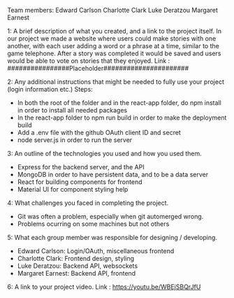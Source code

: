 Team members: 
Edward Carlson
Charlotte Clark
Luke Deratzou
Margaret Earnest

1:
A brief description of what you created, and a link to the project itself.
In our project we made a website where users could make stories with one another, with each user adding a word or a phrase at a time, similar to the game telephone.
After a story was completed it would be saved and users would be able to vote on stories that they enjoyed.
Link : ################Placeholder######################


2:
Any additional instructions that might be needed to fully use your project (login information etc.)
Steps:
- In both the root of the folder and in the react-app folder, do npm install in order to install all needed packages
- In the react-app folder to npm run build in order to make the deployment build
- Add a .env file with the github OAuth client ID and secret
- node server.js in order to run the server

3:
An outline of the technologies you used and how you used them.
- Express for the backend server, and the API
- MongoDB in order to have persistent data, and to be a data server
- React for building components for frontend
- Material UI for component styling help

4:
What challenges you faced in completing the project.
- Git was often a problem, especially when git automerged wrong.
- Problems ocurring on some machines but not others


5:
What each group member was responsible for designing / developing.
- Edward Carlson: Login/OAuth, miscellaneous frontend
- Charlotte Clark: Frontend design, styling
- Luke Deratzou: Backend API, websockets
- Margaret Earnest: Backend API, frontend


6:
A link to your project video.
Link : https://youtu.be/WBEjSBQrJfU
